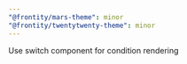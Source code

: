 ```yaml
---
"@frontity/mars-theme": minor
"@frontity/twentytwenty-theme": minor
---
```


Use switch component for condition rendering
